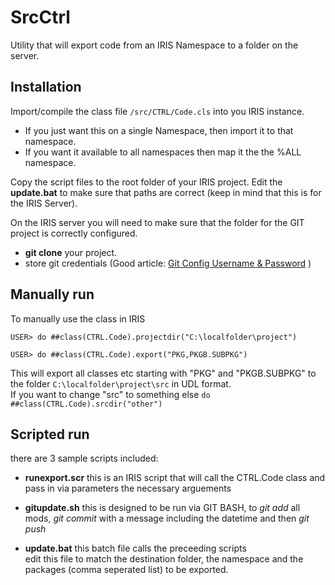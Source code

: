 # SrcCtrl
Utility that will export code from an IRIS Namespace to a folder on the server.

## Installation

Import/compile the class file `/src/CTRL/Code.cls` into you IRIS instance.
  * If you just want this on a single Namespace, then import it to that namespace. 
  * If you want it available to all namespaces then map it the the %ALL namespace.
  
Copy the script files to the root folder of your IRIS project. Edit the **update.bat** to make sure that paths are correct (keep in mind that this is for the IRIS Server).

On the IRIS server you will need to make sure that the folder for the GIT project is correctly configured.
  * **git clone** your project. 
  * store git credentials (Good article: <a href="https://www.shellhacks.com/git-config-username-password-store-credentials" target="_blank">Git Config Username & Password</a> )

## Manually run

To manually use the class in IRIS
```
USER> do ##class(CTRL.Code).projectdir("C:\localfolder\project")

USER> do ##class(CTRL.Code).export("PKG,PKGB.SUBPKG")
```
   This will export all classes etc starting with "PKG" and "PKGB.SUBPKG" to the folder `C:\localfolder\project\src` in UDL format.  
   If you want to change "src" to something else `do ##class(CTRL.Code).srcdir("other")`
   
## Scripted run

there are 3 sample scripts included:
  * **runexport.scr** this is an IRIS script that will call the CTRL.Code class and pass in via parameters the necessary arguements  
  
  * **gitupdate.sh** this is designed to be run via GIT BASH, to _git add_ all mods, _git commit_ with a message including the datetime and then _git push_  
  
  * **update.bat** this batch file calls the preceeding scripts  
    edit this file to match the destination folder, the namespace and the packages (comma seperated list) to be exported.
    


